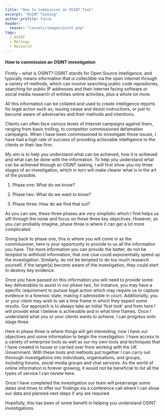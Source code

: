 ```yaml
---
title: "How to Commission an OSINT Task"
excerpt: "OSINT Tasking"
author_profile: false
header:
  teaser: "/assets/images/osint.png"
tags: 
  - OSINT
  - Maltego
  - Research
---
```


#### How to commission an OSINT investigation 


Firstly – what is OSINT? OSINT stands for Open Source Intelligence, and typically means information that is collectible via the open internet through a variety of methods, which can involve searching public code repositories, searching for public IP addresses and their internet facing software or social media research of entities online activities, plus a whole lot more.

All this information can be collated and used to create intelligence reports for legal action such as; issuing cease and desist instructions, or just to become aware of adversaries and their methods and intentions. 

Clients can often face various levels of Internet campaigns against them, ranging from basic trolling, to competitor commissioned defamation campaigns. When I have been commissioned to investigate these issues, I have had a high rate of success of providing actionable intelligence to the clients or their law firm. 

My aim is to help you understand what can be achieved, how it is achieved and what can be done with the information. 
To help you understand what can be achieved through an OSINT tasking, I will first show you my three stages of an investigation, which in turn will make clearer what is in the art of the possible. 

1. Phase one: What do we know? 

2. Phase two: What do we want to know? 

3. Phase three: How do we find that out? 

As you can see, these three phases are very simplistic which I find helps us sift through the noise and focus on these three key objectives. However, as you can probably imagine, phase three is where it can get a lot more complicated. 

Going back to phase one, this is where you will come in as the commissioner, here is your opportunity to provide to us all the information you have. The more information you can provide the better, do not be tempted to withhold information; that one clue could exponentially speed up the investigation. Similarly, do not be tempted to do too much research yourself, if the target(s) become aware of the investigation, they could start to destroy key evidence. 

Once you have passed on this information you will need to provide some key deliverables to assist in our phase two, for instance, you may have a specific requirement to pursue legal action which may require us to capture evidence in a forensic state, making it admissible in court. Additionally, you or your client may wish to set a time frame in which they expect some results. Our approach is to always take an initial ‘first look’ and from here I will provide what I believe is achievable and in what time frames. Once I understand what you or your clients wants to achieve, I can progress onto stage three. 

Here in phase three is where things will get interesting, now I have our objectives and some information to begin the investigation. I have access to a variety of enterprise tools as well as our my own tools and techniques that I have created in house or carried over from working with the UK Government. With these tools and methods put together I can carry out thorough investigations into individuals, organisations, and groups, including forums, social media groups and chat services. As the world of online information is forever growing, it would not be beneficial to list all the types of service I can review here. 

Once I have completed the investigation our team will prearrange some dates and times to offer our findings via a conference call where I can show our data and planned next steps if any are required.

Hopefully, this has been of some benefit in helping you understand OSINT investigations. 